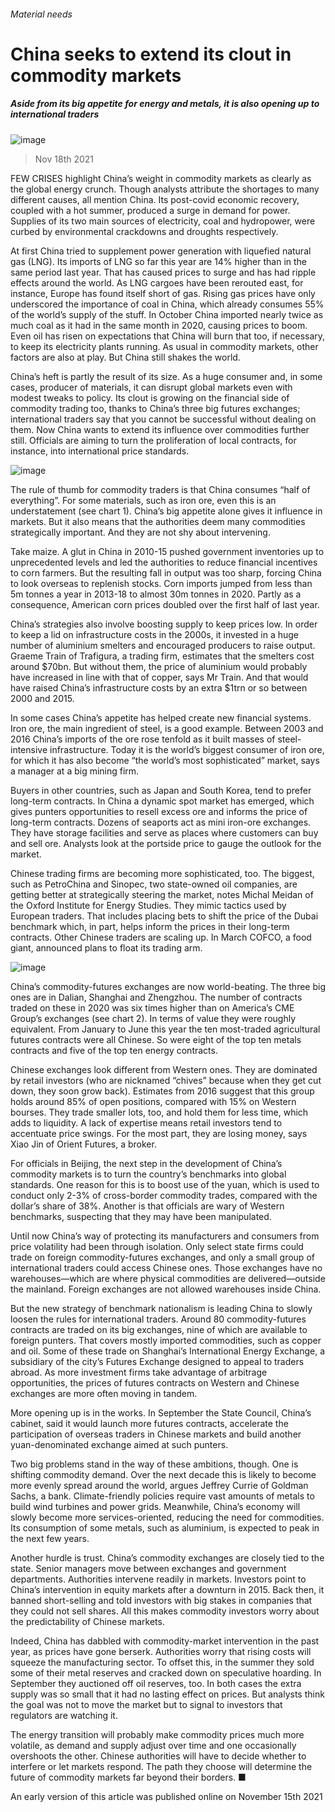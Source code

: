 ###### Material needs
# China seeks to extend its clout in commodity markets 
##### Aside from its big appetite for energy and metals, it is also opening up to international traders 
![image](images/20211120_fnd002.jpg) 
> Nov 18th 2021 
FEW CRISES highlight China’s weight in commodity markets as clearly as the global energy crunch. Though analysts attribute the shortages to many different causes, all mention China. Its post-covid economic recovery, coupled with a hot summer, produced a surge in demand for power. Supplies of its two main sources of electricity, coal and hydropower, were curbed by environmental crackdowns and droughts respectively.
At first China tried to supplement power generation with liquefied natural gas (LNG). Its imports of LNG so far this year are 14% higher than in the same period last year. That has caused prices to surge and has had ripple effects around the world. As LNG cargoes have been rerouted east, for instance, Europe has found itself short of gas. Rising gas prices have only underscored the importance of coal in China, which already consumes 55% of the world’s supply of the stuff. In October China imported nearly twice as much coal as it had in the same month in 2020, causing prices to boom. Even oil has risen on expectations that China will burn that too, if necessary, to keep its electricity plants running. As usual in commodity markets, other factors are also at play. But China still shakes the world.

China’s heft is partly the result of its size. As a huge consumer and, in some cases, producer of materials, it can disrupt global markets even with modest tweaks to policy. Its clout is growing on the financial side of commodity trading too, thanks to China’s three big futures exchanges; international traders say that you cannot be successful without dealing on them. Now China wants to extend its influence over commodities further still. Officials are aiming to turn the proliferation of local contracts, for instance, into international price standards.
![image](images/20211120_fnc179.png) 

The rule of thumb for commodity traders is that China consumes “half of everything”. For some materials, such as iron ore, even this is an understatement (see chart 1). China’s big appetite alone gives it influence in markets. But it also means that the authorities deem many commodities strategically important. And they are not shy about intervening.
Take maize. A glut in China in 2010-15 pushed government inventories up to unprecedented levels and led the authorities to reduce financial incentives to corn farmers. But the resulting fall in output was too sharp, forcing China to look overseas to replenish stocks. Corn imports jumped from less than 5m tonnes a year in 2013-18 to almost 30m tonnes in 2020. Partly as a consequence, American corn prices doubled over the first half of last year.
China’s strategies also involve boosting supply to keep prices low. In order to keep a lid on infrastructure costs in the 2000s, it invested in a huge number of aluminium smelters and encouraged producers to raise output. Graeme Train of Trafigura, a trading firm, estimates that the smelters cost around $70bn. But without them, the price of aluminium would probably have increased in line with that of copper, says Mr Train. And that would have raised China’s infrastructure costs by an extra $1trn or so between 2000 and 2015.
In some cases China’s appetite has helped create new financial systems. Iron ore, the main ingredient of steel, is a good example. Between 2003 and 2016 China’s imports of the ore rose tenfold as it built masses of steel-intensive infrastructure. Today it is the world’s biggest consumer of iron ore, for which it has also become “the world’s most sophisticated” market, says a manager at a big mining firm.
Buyers in other countries, such as Japan and South Korea, tend to prefer long-term contracts. In China a dynamic spot market has emerged, which gives punters opportunities to resell excess ore and informs the price of long-term contracts. Dozens of seaports act as mini iron-ore exchanges. They have storage facilities and serve as places where customers can buy and sell ore. Analysts look at the portside price to gauge the outlook for the market.
Chinese trading firms are becoming more sophisticated, too. The biggest, such as PetroChina and Sinopec, two state-owned oil companies, are getting better at strategically steering the market, notes Michal Meidan of the Oxford Institute for Energy Studies. They mimic tactics used by European traders. That includes placing bets to shift the price of the Dubai benchmark which, in part, helps inform the prices in their long-term contracts. Other Chinese traders are scaling up. In March COFCO, a food giant, announced plans to float its trading arm.
![image](images/20211120_fnc180.png) 

China’s commodity-futures exchanges are now world-beating. The three big ones are in Dalian, Shanghai and Zhengzhou. The number of contracts traded on these in 2020 was six times higher than on America’s CME Group’s exchanges (see chart 2). In terms of value they were roughly equivalent. From January to June this year the ten most-traded agricultural futures contracts were all Chinese. So were eight of the top ten metals contracts and five of the top ten energy contracts.
Chinese exchanges look different from Western ones. They are dominated by retail investors (who are nicknamed “chives” because when they get cut down, they soon grow back). Estimates from 2016 suggest that this group holds around 85% of open positions, compared with 15% on Western bourses. They trade smaller lots, too, and hold them for less time, which adds to liquidity. A lack of expertise means retail investors tend to accentuate price swings. For the most part, they are losing money, says Xiao Jin of Orient Futures, a broker.
For officials in Beijing, the next step in the development of China’s commodity markets is to turn the country’s benchmarks into global standards. One reason for this is to boost use of the yuan, which is used to conduct only 2-3% of cross-border commodity trades, compared with the dollar’s share of 38%. Another is that officials are wary of Western benchmarks, suspecting that they may have been manipulated.
Until now China’s way of protecting its manufacturers and consumers from price volatility had been through isolation. Only select state firms could trade on foreign commodity-futures exchanges, and only a small group of international traders could access Chinese ones. Those exchanges have no warehouses—which are where physical commodities are delivered—outside the mainland. Foreign exchanges are not allowed warehouses inside China.
But the new strategy of benchmark nationalism is leading China to slowly loosen the rules for international traders. Around 80 commodity-futures contracts are traded on its big exchanges, nine of which are available to foreign punters. That covers mostly imported commodities, such as copper and oil. Some of these trade on Shanghai’s International Energy Exchange, a subsidiary of the city’s Futures Exchange designed to appeal to traders abroad. As more investment firms take advantage of arbitrage opportunities, the prices of futures contracts on Western and Chinese exchanges are more often moving in tandem.
More opening up is in the works. In September the State Council, China’s cabinet, said it would launch more futures contracts, accelerate the participation of overseas traders in Chinese markets and build another yuan-denominated exchange aimed at such punters.
Two big problems stand in the way of these ambitions, though. One is shifting commodity demand. Over the next decade this is likely to become more evenly spread around the world, argues Jeffrey Currie of Goldman Sachs, a bank. Climate-friendly policies require vast amounts of metals to build wind turbines and power grids. Meanwhile, China’s economy will slowly become more services-oriented, reducing the need for commodities. Its consumption of some metals, such as aluminium, is expected to peak in the next few years.
Another hurdle is trust. China’s commodity exchanges are closely tied to the state. Senior managers move between exchanges and government departments. Authorities intervene readily in markets. Investors point to China’s intervention in equity markets after a downturn in 2015. Back then, it banned short-selling and told investors with big stakes in companies that they could not sell shares. All this makes commodity investors worry about the predictability of Chinese markets.
Indeed, China has dabbled with commodity-market intervention in the past year, as prices have gone berserk. Authorities worry that rising costs will squeeze the manufacturing sector. To offset this, in the summer they sold some of their metal reserves and cracked down on speculative hoarding. In September they auctioned off oil reserves, too. In both cases the extra supply was so small that it had no lasting effect on prices. But analysts think the goal was not to move the market but to signal to investors that regulators are watching it.
The energy transition will probably make commodity prices much more volatile, as demand and supply adjust over time and one occasionally overshoots the other. Chinese authorities will have to decide whether to interfere or let markets respond. The path they choose will determine the future of commodity markets far beyond their borders. ■

An early version of this article was published online on November 15th 2021
